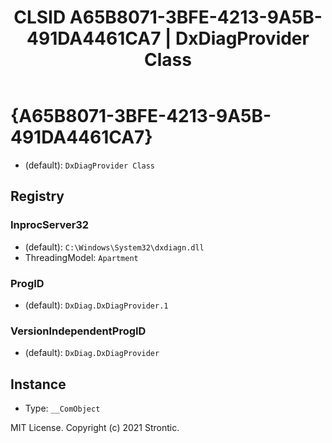 ﻿---
title: "CLSID A65B8071-3BFE-4213-9A5B-491DA4461CA7 | DxDiagProvider Class"
excerpt: What is COM-Object CLSID A65B8071-3BFE-4213-9A5B-491DA4461CA7?
---

# {A65B8071-3BFE-4213-9A5B-491DA4461CA7}

* (default): `DxDiagProvider Class`

## Registry


### InprocServer32

* (default): `C:\Windows\System32\dxdiagn.dll`
* ThreadingModel: `Apartment`

### ProgID

* (default): `DxDiag.DxDiagProvider.1`

### VersionIndependentProgID

* (default): `DxDiag.DxDiagProvider`

## Instance

* Type: `__ComObject`

MIT License. Copyright (c) 2021 Strontic.


